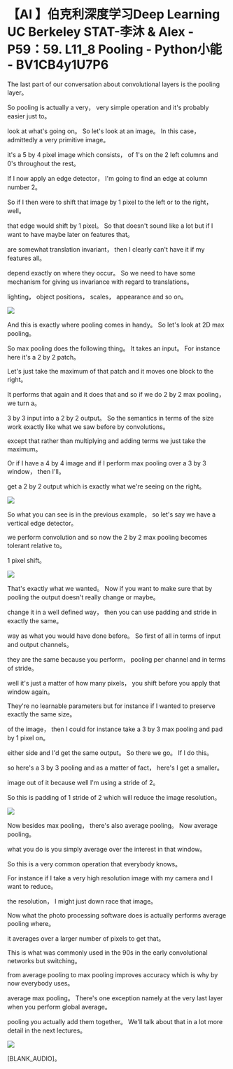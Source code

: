 # 【AI 】伯克利深度学习Deep Learning UC Berkeley STAT-李沐 & Alex - P59：59. L11_8 Pooling - Python小能 - BV1CB4y1U7P6

 The last part of our conversation about convolutional layers is the pooling layer。

 So pooling is actually a very， very simple operation and it's probably easier just to。

 look at what's going on。 So let's look at an image。 In this case， admittedly a very primitive image。

 it's a 5 by 4 pixel image which consists， of 1's on the 2 left columns and 0's throughout the rest。

 If I now apply an edge detector， I'm going to find an edge at column number 2。

 So if I then were to shift that image by 1 pixel to the left or to the right， well。

 that edge would shift by 1 pixel。 So that doesn't sound like a lot but if I want to have maybe later on features that。

 are somewhat translation invariant， then I clearly can't have it if my features all。

 depend exactly on where they occur。 So we need to have some mechanism for giving us invariance with regard to translations。

 lighting， object positions， scales， appearance and so on。



![](img/0b81775b89d6c0f48ee1ab2b3f1d5875_1.png)

 And this is exactly where pooling comes in handy。 So let's look at 2D max pooling。

 So max pooling does the following thing。 It takes an input。 For instance here it's a 2 by 2 patch。

 Let's just take the maximum of that patch and it moves one block to the right。

 It performs that again and it does that and so if we do 2 by 2 max pooling， we turn a。

 3 by 3 input into a 2 by 2 output。 So the semantics in terms of the size work exactly like what we saw before by convolutions。

 except that rather than multiplying and adding terms we just take the maximum。

 Or if I have a 4 by 4 image and if I perform max pooling over a 3 by 3 window， then I'll。

 get a 2 by 2 output which is exactly what we're seeing on the right。



![](img/0b81775b89d6c0f48ee1ab2b3f1d5875_3.png)

 So what you can see is in the previous example， so let's say we have a vertical edge detector。

 we perform convolution and so now the 2 by 2 max pooling becomes tolerant relative to。

 1 pixel shift。

![](img/0b81775b89d6c0f48ee1ab2b3f1d5875_5.png)

 That's exactly what we wanted。 Now if you want to make sure that by pooling the output doesn't really change or maybe。

 change it in a well defined way， then you can use padding and stride in exactly the same。

 way as what you would have done before。 So first of all in terms of input and output channels。

 they are the same because you perform， pooling per channel and in terms of stride。

 well it's just a matter of how many pixels， you shift before you apply that window again。

 They're no learnable parameters but for instance if I wanted to preserve exactly the same size。

 of the image， then I could for instance take a 3 by 3 max pooling and pad by 1 pixel on。

 either side and I'd get the same output。 So there we go。 If I do this。

 so here's a 3 by 3 pooling and as a matter of fact， here's I get a smaller。

 image out of it because well I'm using a stride of 2。

 So this is padding of 1 stride of 2 which will reduce the image resolution。



![](img/0b81775b89d6c0f48ee1ab2b3f1d5875_7.png)

 Now besides max pooling， there's also average pooling。 Now average pooling。

 what you do is you simply average over the interest in that window。

 So this is a very common operation that everybody knows。

 For instance if I take a very high resolution image with my camera and I want to reduce。

 the resolution， I might just down race that image。

 Now what the photo processing software does is actually performs average pooling where。

 it averages over a larger number of pixels to get that。

 This is what was commonly used in the 90s in the early convolutional networks but switching。

 from average pooling to max pooling improves accuracy which is why by now everybody uses。

 average max pooling。 There's one exception namely at the very last layer when you perform global average。

 pooling you actually add them together。 We'll talk about that in a lot more detail in the next lectures。



![](img/0b81775b89d6c0f48ee1ab2b3f1d5875_9.png)

 [BLANK_AUDIO]。